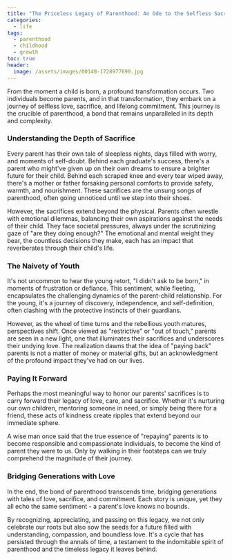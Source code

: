 ```yaml
---
title: "The Priceless Legacy of Parenthood: An Ode to the Selfless Sacrifice of Parents"
categories:
  - life
tags:
  - parenthood
  - childhood
  - growth
toc: true
header:
  image: /assets/images/00140-1728977690.jpg
---
```


From the moment a child is born, a profound transformation occurs. Two individuals become parents, and in that transformation, they embark on a journey of selfless love, sacrifice, and lifelong commitment. This journey is the crucible of parenthood, a bond that remains unparalleled in its depth and complexity.

### Understanding the Depth of Sacrifice

Every parent has their own tale of sleepless nights, days filled with worry, and moments of self-doubt. Behind each graduate's success, there's a parent who might've given up on their own dreams to ensure a brighter future for their child. Behind each scraped knee and every tear wiped away, there's a mother or father forsaking personal comforts to provide safety, warmth, and nourishment. These sacrifices are the unsung songs of parenthood, often going unnoticed until we step into their shoes.

However, the sacrifices extend beyond the physical. Parents often wrestle with emotional dilemmas, balancing their own aspirations against the needs of their child. They face societal pressures, always under the scrutinizing gaze of "are they doing enough?" The emotional and mental weight they bear, the countless decisions they make, each has an impact that reverberates through their child's life.

### The Naivety of Youth

It's not uncommon to hear the young retort, "I didn't ask to be born," in moments of frustration or defiance. This sentiment, while fleeting, encapsulates the challenging dynamics of the parent-child relationship. For the young, it's a journey of discovery, independence, and self-definition, often clashing with the protective instincts of their guardians.

However, as the wheel of time turns and the rebellious youth matures, perspectives shift. Once viewed as "restrictive" or "out of touch," parents are seen in a new light, one that illuminates their sacrifices and underscores their undying love. The realization dawns that the idea of "paying back" parents is not a matter of money or material gifts, but an acknowledgment of the profound impact they've had on our lives.

### Paying It Forward

Perhaps the most meaningful way to honor our parents' sacrifices is to carry forward their legacy of love, care, and sacrifice. Whether it's nurturing our own children, mentoring someone in need, or simply being there for a friend, these acts of kindness create ripples that extend beyond our immediate sphere. 

A wise man once said that the true essence of "repaying" parents is to become responsible and compassionate individuals, to become the kind of parent they were to us. Only by walking in their footsteps can we truly comprehend the magnitude of their journey.

### Bridging Generations with Love

In the end, the bond of parenthood transcends time, bridging generations with tales of love, sacrifice, and commitment. Each story is unique, yet they all echo the same sentiment - a parent's love knows no bounds. 

By recognizing, appreciating, and passing on this legacy, we not only celebrate our roots but also sow the seeds for a future filled with understanding, compassion, and boundless love. It's a cycle that has persisted through the annals of time, a testament to the indomitable spirit of parenthood and the timeless legacy it leaves behind.
